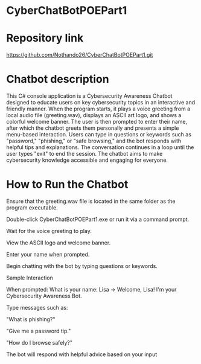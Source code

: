 # CyberChatBotPOEPart1
# Repository  link
https://github.com/Nothando26/CyberChatBotPOEPart1.git

# Chatbot description
This C# console application is a Cybersecurity Awareness Chatbot designed to educate users on key cybersecurity topics in an interactive and friendly manner. When the program starts, it plays a voice greeting from a local audio file (greeting.wav), displays an ASCII art logo, and shows a colorful welcome banner. The user is then prompted to enter their name, after which the chatbot greets them personally and presents a simple menu-based interaction. Users can type in questions or keywords such as "password," "phishing," or "safe browsing," and the bot responds with helpful tips and explanations. The conversation continues in a loop until the user types "exit" to end the session. The chatbot aims to make cybersecurity knowledge accessible and engaging for everyone.

# How to Run the Chatbot

Ensure that the greeting.wav file is located in the same folder as the program executable.

Double-click CyberChatBotPOEPart1.exe or run it via a command prompt.

Wait for the voice greeting to play.

View the ASCII logo and welcome banner.

Enter your name when prompted.

Begin chatting with the bot by typing questions or keywords.

Sample Interaction

When prompted:
What is your name: Lisa
→ Welcome, Lisa! I'm your Cybersecurity Awareness Bot.

Type messages such as:

"What is phishing?"

"Give me a password tip."

"How do I browse safely?"

The bot will respond with helpful advice based on your input
